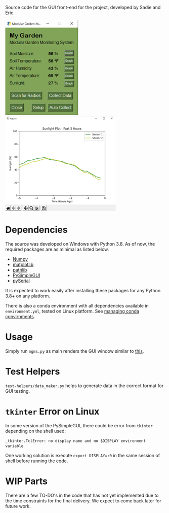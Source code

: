 Source code for the GUI front-end for the project, developed by Sadie and Eric.

<img src="img/gui-main.png" height="300">

<img src="img/gui-graph.png" height="300">

# Dependencies
The source was developed on Windows with Python 3.8. As of now, the required packages are as minimal as listed below.

- [Numpy](https://numpy.org/install/)
- [matplotlib](https://matplotlib.org/stable/users/installing.html)
- [pathlib](https://docs.python.org/3.6/library/pathlib.html)
- [PySimpleGUI](https://pysimplegui.readthedocs.io/en/latest/#install)
- [pySerial](https://github.com/pyserial/pyserial)

It is expected to work easily after installing these packages for any Python 3.8+ on any platform.

There is also a conda environment with all dependencies available in `environment.yml`, tested on Linux platform. See [managing conda convirnments](https://docs.conda.io/projects/conda/en/latest/user-guide/tasks/manage-environments.html).

# Usage
Simply run `mgms.py` as main renders the GUI window similar to [this](img/gui-main.png).

# Test Helpers
`test-helpers/data_maker.py` helps to generate data in the correct format for GUI testing.

# `tkinter` Error on Linux
In some version of the PySimpleGUI, there could be error from `tkinter` depending on the shell used:
```
_tkinter.TclError: no display name and no $DISPLAY environment variable
```
One working solution is execute `export DISPLAY=:0` in the same session of shell before running the code.

# WIP Parts
There are a few TO-DO's in the code that has not yet implemented due to the time constraints for the final delivery. We expect to come back later for future work.